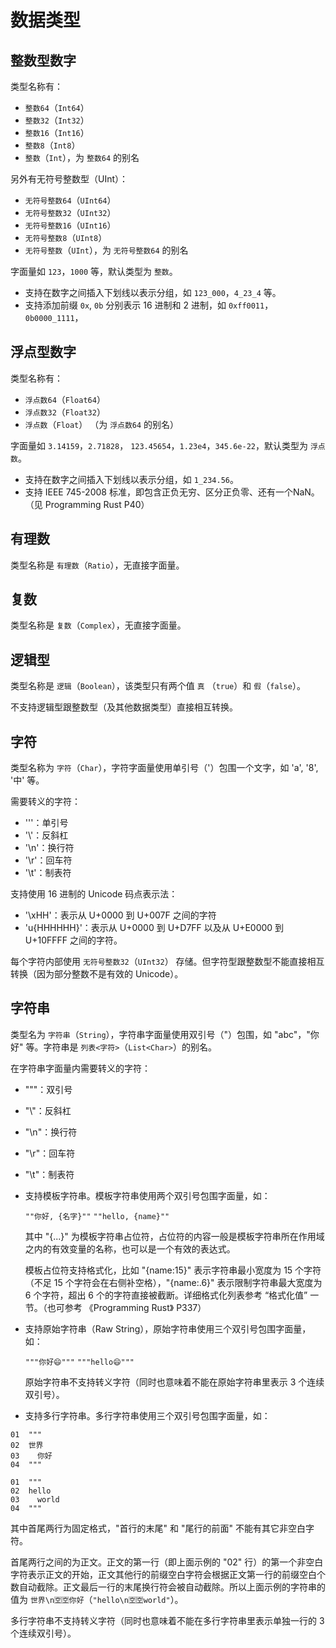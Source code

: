 # 数据类型

## 整数型数字

类型名称有：

* `整数64`（`Int64`）
* `整数32`（`Int32`）
* `整数16`（`Int16`）
* `整数8`（`Int8`）
* `整数`（`Int`），为 `整数64` 的别名

另外有无符号整数型（UInt）：

* `无符号整数64`（`UInt64`）
* `无符号整数32`（`UInt32`）
* `无符号整数16`（`UInt16`）
* `无符号整数8`（`UInt8`）
* `无符号整数`（`UInt`），为 `无符号整数64` 的别名

字面量如 `123`，`1000` 等，默认类型为 `整数`。

* 支持在数字之间插入下划线以表示分组，如 `123_000`，`4_23_4` 等。
* 支持添加前缀 `0x`, `0b` 分别表示 16 进制和 2 进制，如 `0xff0011`，`0b0000_1111`，

## 浮点型数字

类型名称有：

* `浮点数64`（`Float64`）
* `浮点数32`（`Float32`）
* `浮点数`（`Float`） （为 `浮点数64` 的别名）

字面量如 `3.14159`，`2.71828`， `123.45654`，`1.23e4`，`345.6e-22`，默认类型为 `浮点数`。

* 支持在数字之间插入下划线以表示分组，如 `1_234.56`。
* 支持 IEEE 745-2008 标准，即包含正负无穷、区分正负零、还有一个NaN。（见 Programming Rust P40）

## 有理数

类型名称是 `有理数`（`Ratio`），无直接字面量。

## 复数

类型名称是 `复数`（`Complex`），无直接字面量。

## 逻辑型

类型名称是 `逻辑`（`Boolean`），该类型只有两个值 `真` （`true`）和 `假`（`false`）。

不支持逻辑型跟整数型（及其他数据类型）直接相互转换。

## 字符

类型名称为 `字符`（`Char`），字符字面量使用单引号（'）包围一个文字，如 'a', '8', '中' 等。

需要转义的字符：

* '\''：单引号
* '\\'：反斜杠
* '\n'：换行符
* '\r'：回车符
* '\t'：制表符

支持使用 16 进制的 Unicode 码点表示法：

* '\xHH'：表示从 U+0000 到 U+007F 之间的字符
* 'u{HHHHHH}'：表示从 U+0000 到 U+D7FF 以及从 U+E0000 到 U+10FFFF 之间的字符。

每个字符内部使用 `无符号整数32`（`UInt32`） 存储。但字符型跟整数型不能直接相互转换（因为部分整数不是有效的 Unicode）。

## 字符串

类型名为 `字符串`（`String`），字符串字面量使用双引号（"）包围，如 "abc"，"你好" 等。字符串是 `列表<字符>`（`List<Char>`）的别名。

在字符串字面量内需要转义的字符：

* "\""：双引号
* "\\"：反斜杠
* "\n"：换行符
* "\r"：回车符
* "\t"：制表符

* 支持模板字符串。模板字符串使用两个双引号包围字面量，如：

  `""你好, {名字}""`
  `""hello, {name}""`

  其中 "{...}" 为模板字符串占位符，占位符的内容一般是模板字符串所在作用域之内的有效变量的名称，也可以是一个有效的表达式。

  模板占位符支持格式化，比如 "{name:15}" 表示字符串最小宽度为 15 个字符（不足 15 个字符会在右侧补空格），"{name:.6}" 表示限制字符串最大宽度为 6 个字符，超出 6 个的字符直接被截断。详细格式化列表参考 “格式化值” 一节。（也可参考 《Programming Rust》 P337）

* 支持原始字符串（Raw String），原始字符串使用三个双引号包围字面量，如：

  `"""你好😄"""`
  `"""hello😄"""`

  原始字符串不支持转义字符（同时也意味着不能在原始字符串里表示 3 个连续双引号）。

* 支持多行字符串。多行字符串使用三个双引号包围字面量，如：

```
01  """
02  世界
03    你好
04  """
```

```
01  """
02  hello
03    world
04  """
```

  其中首尾两行为固定格式，"首行的末尾" 和 "尾行的前面" 不能有其它非空白字符。

  首尾两行之间的为正文。正文的第一行（即上面示例的 "02" 行）的第一个非空白字符表示正文的开始，正文其他行的前缀空白字符会根据正文第一行的前缀空白个数自动截除。正文最后一行的末尾换行符会被自动截除。所以上面示例的字符串的值为 `世界\n🈳🈳你好`（`"hello\n🈳🈳world"`）。

  多行字符串不支持转义字符（同时也意味着不能在多行字符串里表示单独一行的 3 个连续双引号）。
